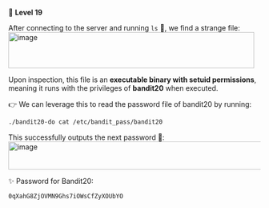 🔐 **Level 19**

After connecting to the server and running `ls` 📂, we find a strange file:  
<img width="491" height="72" alt="image" src="https://github.com/user-attachments/assets/e58b9a1c-2c43-4ade-94da-a94bf127481f" />

Upon inspection, this file is an **executable binary with setuid permissions**, meaning it runs with the privileges of **bandit20** when executed.  

👉 We can leverage this to read the password file of bandit20 by running:  
```bash
./bandit20-do cat /etc/bandit_pass/bandit20
```
This successfully outputs the next password 🔑:
<img width="525" height="56" alt="image" src="https://github.com/user-attachments/assets/82385b39-ad9e-4106-bb80-8076bff3f9ce" />

✨ Password for Bandit20:
```
0qXahG8ZjOVMN9Ghs7iOWsCfZyXOUbYO
```
